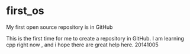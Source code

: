 first_os
========

My first open source repository is in GitHub

This is the first time for me to create a repository in GitHub.
I am learning cpp right now , and i hope there are great help here.
20141005
